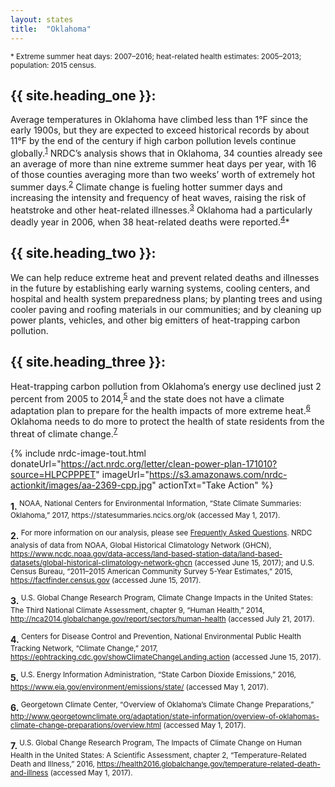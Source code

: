 ```yaml
---
layout: states
title:  "Oklahoma"
---
```

<sup>* Extreme summer heat days: 2007–2016; heat-related health estimates: 2005–2013; population: 2015 census.</sup>


## {{ site.heading_one }}:
Average temperatures in Oklahoma have climbed less than 1°F since the early 1900s, but they are expected to exceed historical records by about 11°F by the end of the century if high carbon pollution levels continue globally.<sup>[1](#f1)</sup> NRDC’s analysis shows that in Oklahoma, 34 counties already see an average of more than nine extreme summer heat days per year, with 16 of those counties averaging more than two weeks’ worth of extremely hot summer days.<sup>[2](#f2)</sup> Climate change is fueling hotter summer days and increasing the intensity and frequency of heat waves, raising the risk of heatstroke and other heat-related illnesses.<sup>[3](#f3)</sup> Oklahoma had a particularly deadly year in 2006, when 38 heat-related deaths were reported.<sup>[4](#f4)</sup>*

## {{ site.heading_two }}:
We can help reduce extreme heat and prevent related deaths and illnesses in the future by establishing early warning systems, cooling centers, and hospital and health system preparedness plans; by planting trees and using cooler paving and roofing materials in our communities; and by cleaning up power plants, vehicles, and other big emitters of heat-trapping carbon pollution.

## {{ site.heading_three }}:
Heat-trapping carbon pollution from Oklahoma’s energy use declined just 2 percent from 2005 to 2014,<sup>[5](#f5)</sup> and the state does not have a climate adaptation plan to prepare for the health impacts of more extreme heat.<sup>[6](#f6)</sup> Oklahoma needs to do more to protect the health of state residents from the threat of climate change.<sup>[7](#f7)</sup>

{% include nrdc-image-tout.html donateUrl="https://act.nrdc.org/letter/clean-power-plan-171010?source=HLPCPPPET"
imageUrl="https://s3.amazonaws.com/nrdc-actionkit/images/aa-2369-cpp.jpg"
actionTxt="Take Action"
 %}


<footer>
<b id="f1">1.</b><sup> NOAA, National Centers for Environmental Information, “State Climate Summaries: Oklahoma,” 2017, https://statesummaries.ncics.org/ok (accessed May 1, 2017).</sup>

<b id="f2">2.</b><sup> For more information on our analysis, please see [Frequently Asked Questions](https://www.nrdc.org/resources/climate-change-and-health-extreme-heat-faqs). NRDC analysis of data from NOAA, Global Historical Climatology Network (GHCN), https://www.ncdc.noaa.gov/data-access/land-based-station-data/land-based-datasets/global-historical-climatology-network-ghcn (accessed June 15, 2017); and U.S. Census Bureau, “2011–2015 American Community Survey 5-Year Estimates,” 2015, https://factfinder.census.gov (accessed June 15, 2017).</sup>

<b id="f3">3.</b><sup> U.S. Global Change Research Program, Climate Change Impacts in the United States: The Third National Climate Assessment, chapter 9, “Human Health,” 2014, http://nca2014.globalchange.gov/report/sectors/human-health (accessed July 21, 2017).</sup>

<b id="f4">4.</b><sup> Centers for Disease Control and Prevention, National Environmental Public Health Tracking Network, “Climate Change,” 2017, https://ephtracking.cdc.gov/showClimateChangeLanding.action (accessed June 15, 2017).</sup>

<b id="f5">5.</b><sup> U.S. Energy Information Administration, “State Carbon Dioxide Emissions,” 2016, https://www.eia.gov/environment/emissions/state/ (accessed May 1, 2017).</sup>

<b id="f6">6.</b><sup> Georgetown Climate Center, “Overview of Oklahoma’s Climate Change Preparations,” http://www.georgetownclimate.org/adaptation/state-information/overview-of-oklahomas-climate-change-preparations/overview.html (accessed May 1, 2017).</sup>

<b id="f7">7.</b><sup> U.S. Global Change Research Program, The Impacts of Climate Change on Human Health in the United States: A Scientific Assessment, chapter 2, “Temperature-Related Death and Illness,” 2016, https://health2016.globalchange.gov/temperature-related-death-and-illness (accessed May 1, 2017).</sup>
</footer>

